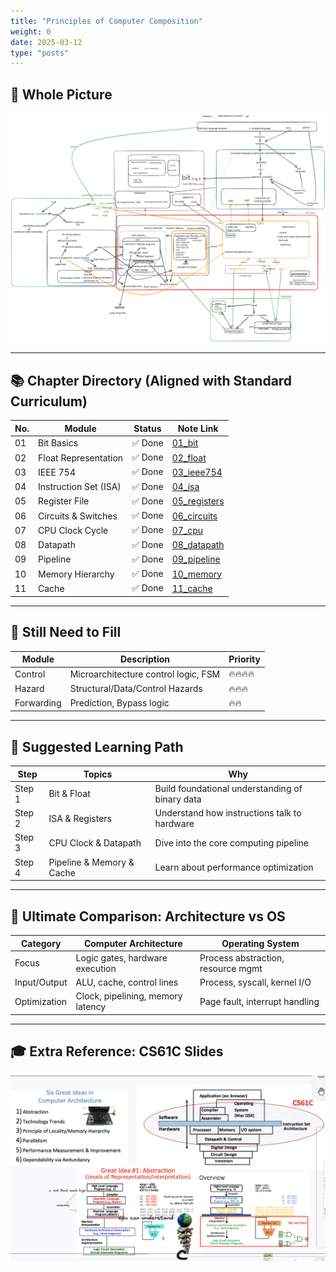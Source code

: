 ```yaml
---
title: "Principles of Computer Composition"
weight: 0
date: 2025-03-12
type: "posts"
---
```


## 🧭 Whole Picture

![Computer Architecture: Whole Picture](whole_structure.jpg)

---

## 📚 Chapter Directory (Aligned with Standard Curriculum)

| No. | Module | Status | Note Link |
|-----|--------|--------|-----------|
| 01  | Bit Basics | ✅ Done | [01_bit](../01_bit) |
| 02  | Float Representation | ✅ Done | [02_float](../02_float) |
| 03  | IEEE 754 | ✅ Done | [03_ieee754](../03_ieee754) |
| 04  | Instruction Set (ISA) | ✅ Done | [04_isa](../04_isa) |
| 05  | Register File | ✅ Done | [05_registers](../05_registers) |
| 06  | Circuits & Switches | ✅ Done | [06_circuits](../06_circuits) |
| 07  | CPU Clock Cycle | ✅ Done | [07_cpu](../07_cpu) |
| 08  | Datapath | ✅ Done | [08_datapath](../08_datapath) |
| 09  | Pipeline | ✅ Done | [09_pipeline](../09_pipeline) |
| 10  | Memory Hierarchy | ✅ Done | [10_memory](../10_memory) |
| 11  | Cache | ✅ Done | [11_cache](../11_cache) |

---

## 🧱 Still Need to Fill

| Module | Description | Priority |
|--------|-------------|----------|
| Control | Microarchitecture control logic, FSM | 🔥🔥🔥🔥 |
| Hazard | Structural/Data/Control Hazards | 🔥🔥🔥 |
| Forwarding | Prediction, Bypass logic | 🔥🔥 |

---

## 🧠 Suggested Learning Path

| Step | Topics | Why |
|------|--------|-----|
| Step 1 | Bit & Float | Build foundational understanding of binary data |
| Step 2 | ISA & Registers | Understand how instructions talk to hardware |
| Step 3 | CPU Clock & Datapath | Dive into the core computing pipeline |
| Step 4 | Pipeline & Memory & Cache | Learn about performance optimization |

---

## 🧠 Ultimate Comparison: Architecture vs OS


| Category | Computer Architecture | Operating System |
|---------|-----------------------|------------------|
| Focus | Logic gates, hardware execution | Process abstraction, resource mgmt |
| Input/Output | ALU, cache, control lines | Process, syscall, kernel I/O |
| Optimization | Clock, pipelining, memory latency | Page fault, interrupt handling |

---


## 🎓 Extra Reference: CS61C Slides

![CS61C Diagram Summary](cs61c_diagram.jpg)

